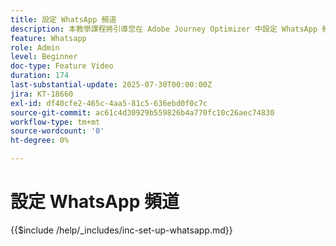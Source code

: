 ```yaml
---
title: 設定 WhatsApp 頻道
description: 本教學課程將引導您在 Adobe Journey Optimizer 中設定 WhatsApp 頻道，以實現即時業務訊息傳送。
feature: Whatsapp
role: Admin
level: Beginner
doc-type: Feature Video
duration: 174
last-substantial-update: 2025-07-30T00:00:00Z
jira: KT-18660
exl-id: df40cfe2-465c-4aa5-81c5-636ebd0f0c7c
source-git-commit: ac61c4d30929b559826b4a770fc10c26aec74830
workflow-type: tm+mt
source-wordcount: '0'
ht-degree: 0%

---
```


# 設定 WhatsApp 頻道

{{$include /help/_includes/inc-set-up-whatsapp.md}}
